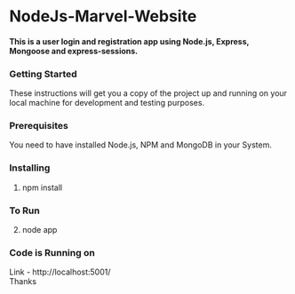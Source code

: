 # NodeJs-Marvel-Website
#### This is a user login and registration app using Node.js, Express, Mongoose and express-sessions.
### Getting Started   
These instructions will get you a copy of the project up and running on your local machine for development and testing purposes. 

### Prerequisites
You need to have installed Node.js, NPM and MongoDB in your System.

### Installing
1. npm install

### To Run
2. node app

### Code is Running on
Link - http://localhost:5001/   
Thanks
